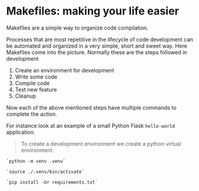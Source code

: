 # Makefiles: making your life easier


Makefiles are a simple way to organize code compilation.

Processes that are most repetitive in the lifecycle of code development can be automated and organized in a very simple, short and sweet way. Here Makefiles come into the picture.
Normally these are the steps followed in development

1. Create an environment for development
2. Write some code
3. Compile code
4. Test new feature
5. Cleanup

Now each of the above mentioned steps have multiple commands to complete the action.

For instance look at an example of a small Python Flask `hello-world` application.

> To create a development environment we create a python virtual environment.

    `python -m venv .venv`

    `source ./.venv/bin/activate`

    `pip install -Ur requirements.txt`

